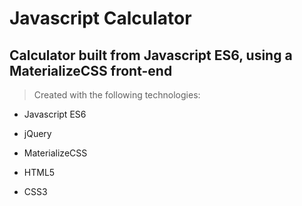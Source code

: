 # Javascript Calculator

## Calculator built from Javascript ES6, using a MaterializeCSS front-end

  

>Created with the following technologies:

- Javascript ES6

- jQuery

- MaterializeCSS

- HTML5

- CSS3
